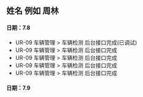 
## 姓名 例如 周林
#### 日期：7.8

- UR-09 车辆管理 > 车辆检测 后台接口完成(已调试)
- UR-09 车辆管理 > 车辆检测 后台接口完成
- UR-09 车辆管理 > 车辆检测 后台接口完成
- UR-09 车辆管理 > 车辆检测 后台接口完成
- UR-09 车辆管理 > 车辆检测 后台接口完成

#### 日期：7.9